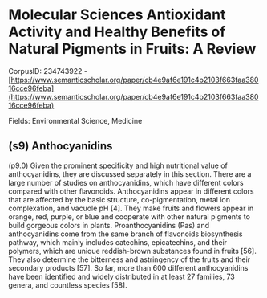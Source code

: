 # Molecular Sciences Antioxidant Activity and Healthy Benefits of Natural Pigments in Fruits: A Review

CorpusID: 234743922 - [https://www.semanticscholar.org/paper/cb4e9af6e191c4b2103f663faa38016cce96feba](https://www.semanticscholar.org/paper/cb4e9af6e191c4b2103f663faa38016cce96feba)

Fields: Environmental Science, Medicine

## (s9) Anthocyanidins
(p9.0) Given the prominent specificity and high nutritional value of anthocyanidins, they are discussed separately in this section. There are a large number of studies on anthocyanidins, which have different colors compared with other flavonoids. Anthocyanidins appear in different colors that are affected by the basic structure, co-pigmentation, metal ion complexation, and vacuole pH [4]. They make fruits and flowers appear in orange, red, purple, or blue and cooperate with other natural pigments to build gorgeous colors in plants. Proanthocyanidins (Pas) and anthocyanidins come from the same branch of flavonoids biosynthesis pathway, which mainly includes catechins, epicatechins, and their polymers, which are unique reddish-brown substances found in fruits [56]. They also determine the bitterness and astringency of the fruits and their secondary products [57]. So far, more than 600 different anthocyanidins have been identified and widely distributed in at least 27 families, 73 genera, and countless species [58].
